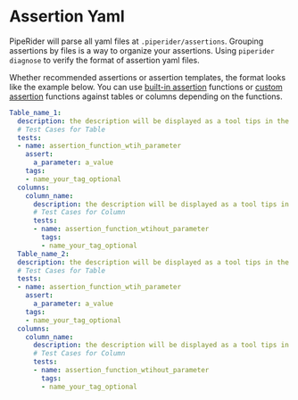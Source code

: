 # Assertion Yaml

PipeRider will parse all yaml files at `.piperider/assertions`. Grouping assertions by files is a way to organize your assertions. Using `piperider diagnose` to verify the format of assertion yaml files.

Whether recommended assertions or assertion templates, the format looks like the example below. You can use [built-in assertion](assertion-configuration.md) functions or [custom assertion](custom-assertions.md) functions against tables or columns depending on the functions.&#x20;

```yaml
Table_name_1:
  description: the description will be displayed as a tool tips in the report
  # Test Cases for Table
  tests:
  - name: assertion_function_wtih_parameter
    assert:
      a_parameter: a_value
    tags:
    - name_your_tag_optional
  columns:
    column_name:
      description: the description will be displayed as a tool tips in the report
      # Test Cases for Column
      tests:
      - name: assertion_function_wtihout_parameter
        tags:
        - name_your_tag_optional
  Table_name_2:
  description: the description will be displayed as a tool tips in the report
  # Test Cases for Table
  tests:
  - name: assertion_function_wtih_parameter
    assert:
      a_parameter: a_value
    tags:
    - name_your_tag_optional
  columns:
    column_name:
      description: the description will be displayed as a tool tips in the report
      # Test Cases for Column
      tests:
      - name: assertion_function_wtihout_parameter
        tags:
        - name_your_tag_optional
```

